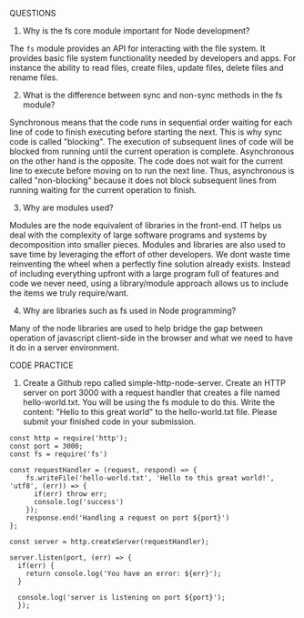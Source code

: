 QUESTIONS

1. Why is the fs core module important for Node development?

The `fs` module provides an API for interacting with the file system.  It provides basic file system functionality needed by developers and apps.  For instance the ability to read files, create files, update files, delete files and rename files.

2. What is the difference between sync and non-sync methods in the fs module?

Synchronous means that the code runs in sequential order waiting for each line of code to finish executing before starting the next.  This is why sync code is called "blocking".  The execution of subsequent lines of code will be blocked from running until the current operation is complete.  Asynchronous on the other hand is the opposite.  The code does not wait for the current line to execute before moving on to run the next line.  Thus, asynchronous is called "non-blocking" because it does not block subsequent lines from running waiting for the current operation to finish.

3. Why are modules used?

Modules are the node equivalent of libraries in the front-end.  IT helps us deal with the complexity of large software programs and systems by decomposition into smaller pieces.  Modules and libraries are also used to save time by leveraging the effort of other developers.  We dont waste time reinventing the wheel when a perfectly fine solution already exists.  Instead of including everything upfront with a large program full of features and code we never need, using a library/module approach allows us to include the items we truly require/want.

4. Why are libraries such as fs used in Node programming?

Many of the node libraries are used to help bridge the gap between operation of javascript client-side in the browser and what we need to have it do in a server environment.

CODE PRACTICE

1. Create a Github repo called simple-http-node-server. Create an HTTP server on port 3000 with a request handler that creates a file named hello-world.txt. You will be using the fs module to do this. Write the content: "Hello to this great world" to the hello-world.txt file. Please submit your finished code in your submission.

```
const http = require('http');
const port = 3000;
const fs = require('fs')

const requestHandler = (request, respond) => {
    fs.writeFile('hello-world.txt', 'Hello to this great world!', 'utf8', (err)) => {
      if(err) throw err;
      console.log('success')
    });
    response.end('Handling a request on port ${port}')
};

const server = http.createServer(requestHandler);

server.listen(port, (err) => {
  if(err) {
    return console.log('You have an error: ${err}');
  }

  console.log('server is listening on port ${port}');
  });
  ```
